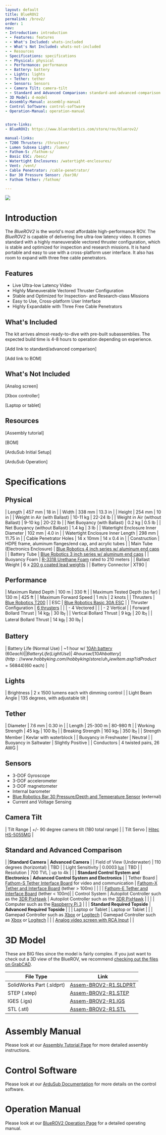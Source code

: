 ```yaml
---
layout: default
title: BlueROV2
permalink: /brov2/
order: 1
nav:
- Introduction: introduction
- - Features: features
- - What's Included: whats-included
- - What's Not Included: whats-not-included
- - Resources
- Specifications: specifications
- - Physical: physical
- - Performance: performance
- - Battery: battery
- - Lights: lights
- - Tether: tether
- - Sensors: Sensors
- - Camera Tilt: camera-tilt
- - Standard and Advanced Comparison: standard-and-advanced-comparison
- 3D Model: d-model
- Assembly-Manual: assembly-manual
- Control Software: control-software
- Operation-Manual: operation-manual


store-links:
- BlueROV2: https://www.bluerobotics.com/store/rov/bluerov2/

manual-links:
- T200 Thrusters: /thrusters/
- Lumen Subsea Light: /lumen/
- Fathom-S: /fathom-s/
- Basic ESC: /besc/
- Watertight Enclosures: /watertight-enclosures/
- Vent: /vent/
- Cable Penetrator: /cable-penetrator/
- Bar 30 Pressure Sensor: /bar30/
- Fathom Tether: /fathom/

---
```


<img src="/brov2/cad/brov-banner.png" class="img-responsive" style="max-width:900px" />

# Introduction

The _BlueROV2_ is the world's most affordable high-performance ROV. The _BlueROV2_ is capable of delivering live ultra-low latency video. It comes standard with a highly maneuverable vectored thruster configuration, which is stable and optimized for inspection 
and research missions. It is hand portable and easy to use with a cross-platform user interface. It also has room to expand with three free cable penetrators. 

## Features

- Live Ultra-low Latency Video
- Highly Maneuverable Vectored Thruster Configuration
- Stable and Optimized for Inspection- and Research-class Missions
- Easy to Use, Cross-platform User Interface
- Highly Expandable with Three Free Cable Penetrators

## What's Included

The kit arrives almost-ready-to-dive with pre-built subassemblies. The expected build time is 4-8 hours to operation depending on experience.

[Add link to standard/advanced comparison]

[Add link to BOM]

## What's Not Included

[Analog screen]

[Xbox controller]

[Laptop or tablet]

## Resources

[Assembly tutorial]

[BOM]

[ArduSub Initial Setup]

[ArduSub Operation]

# Specifications

## Physical 

| Length                                 | 457 mm                     | 18 in                      |
| Width                                  | 338 mm                     | 13.3 in                    |
| Height                                 | 254 mm                     | 10 in                      |
| Weight in Air (with Ballast)           | 10-11 kg                   | 22-24 lb                   |
| Weight in Air (without Ballast)        | 9-10 kg                    | 20-22 lb                   |
| Net Buoyancy (with Ballast)            | 0.2 kg                     | 0.5 lb                     |
| Net Buoyancy (without Ballast)         | 1.4 kg                     | 3 lb                	   |
| Watertight Enclosure Inner Diameter    | 102 mm                     | 4.0 in                     |
| Watertight Enclosure Inner Length      | 298 mm                     | 11.75 in                   |
| Cable Penetrator Holes                 | 14 x 10mm                  | 14 x 0.4 in                |
| Construction                           | HDPE frame, aluminum flanges/end cap, and acrylic tubes |
| Main Tube (Electronics Enclosure)      | [Blue Robotics 4 inch series w/ aluminum end caps](http://docs.bluerobotics.com/watertight-enclosures/#specifications-4-series)        |
| Battery Tube                           | [Blue Robotics 3 inch series w/ aluminum end caps](http://docs.bluerobotics.com/watertight-enclosures/#specifications-3-series)        |
| Buoyancy Foam                          | [R-3318 Urethane Foam](http://docs.bluerobotics.com/float/) rated to 210 meters                |
| Ballast Weight                         | 6 x [200 g coated lead weights](https://www.bluerobotics.com/store/parts/ballast-200g-r1/)                             |
| Battery Connector						 | XT90                                                    |

## Performance 

| Maximum Rated Depth                    | 100 m         | 330 ft        |
| Maximum Tested Depth (so far)          | 130 m         | 425 ft        |
| Maximum Forward Speed                  | 1 m/s         | 2 knots       |
| Thrusters                              | [Blue Robotics T200](http://docs.bluerobotics.com/thrusters/t200/)            |
| ESC                                    | [Blue Robotics Basic 30A ESC](http://docs.bluerobotics.com/besc/)   |
| Thruster Configuration                 | [6 thrusters](http://ardusub.com/images/vectored-frame.png)                   |
|                                        | - 4 Vectored                  | 
|                                        | - 2 Vertical                  | 
| Forward Bollard Thrust                 | 14 kg<sub>f</sub>      | 30 lb<sub>f</sub>     |
| Vertical Bollard Thrust                | 9 kg<sub>f</sub>       | 20 lb<sub>f</sub>      |
| Lateral Bollard Thrust                 | 14 kg<sub>f</sub>      | 30 lb<sub>f</sub>      |

## Battery

| Battery Life (Normal Use)              | ~1 hour w/ [10Ah battery](http://www.hobbyking.com/hobbyking/store/uh_viewItem.asp?idProduct=56844) ($60 each) |
| Battery Life (Light Use)               | ~4 hours w/ [10Ah battery](http://www.hobbyking.com/hobbyking/store/uh_viewItem.asp?idProduct=56844) ($60 each) |

## Lights

| Brightness       | 2 x 1500 lumens each with dimming control                  |
| Light Beam Angle | 135 degrees, with adjustable tilt                    |

## Tether

| Diameter | 7.6 mm | 0.30 in |
| Length   | 25-300 m | 80-980 ft |
| Working Strength | 45 kg<sub>f</sub> | 100 lb<sub>f</sub> |
| Breaking Strength | 160 kg<sub>f</sub> | 350 lb<sub>f</sub> |
| Strength Member | Kevlar with waterblock |
| Buoyancy in Freshwater | Neutral |
| Buoyancy in Saltwater | Slightly Positive |
| Conductors | 4 twisted pairs, 26 AWG |

## Sensors

- 3-DOF Gyroscope 
- 3-DOF accelerometer 
- 3-DOF magnetometer  
- Internal barometer 
- [Blue Robotics Bar 30 Pressure/Depth and Temperature Sensor](http://docs.bluerobotics.com/bar30/) (external) 
- Current and Voltage Sensing 

## Camera Tilt
					   
| Tilt Range                 | +/- 90 degree camera tilt (180 total range)                                             | 
| Tilt Servo                 | [Hitec HS-5055MG](https://www.bluerobotics.com/store/servos/hs-5055mg-servo/)           |

## Standard and Advanced Comparison

|                            |**Standard Camera**                                                                                         | **Advanced Camera**                                                                                                |
| Field of View (Underwater) | 110 degrees (horizontal)                                                                                   | TBD                                                                                                                |
| Light Sensitivity          | 0.0003 [lux](https://en.wikipedia.org/wiki/Lux#Illuminance)                                                | TBD                                                                                                                |
| Resolution                 | 700 TVL                                                                                                    | up to 4k                                                                                                           |
|                            | **Standard Control System and Electronics**                                                                | **Advanced Control System and Electronics**                                                                        | 
| Tether Board               | [Fathom-S Tether Interface Board](http://docs.bluerobotics.com/fathom-s/) for video and communication      | [Fathom-X Tether and Interface Board](http://docs.bluerobotics.com/fathom-x/) (tether > 100m)                      |
|                            |                                                                                                            | [Fathom-E Tether and Interface Board](https://www.bluerobotics.com/store/electronics/fathom-e-r1/)  (tether < 100m)|
| Control System             | Autopilot Controller such as the [3DR PixHawk](https://www.bluerobotics.com/store/electronics/pixhawk-r1/) | Autopilot Controller such as the [3DR PixHawk](https://www.bluerobotics.com/store/electronics/pixhawk-r1/)         |
|                            |                                                                                                            | Computer such as the [Raspberry Pi 3](#)                                                                           |
|                            | **Standard Required Topside**                                                                              | **Advanced Required Topside**                                                                                      |
|                            | Laptop or Tablet                                                                                           | Laptop or Tablet                                                                                                   |
|                            | Gamepad Controller such as [Xbox](#) or [Logitech](#)                                                      | Gamepad Controller  such as [Xbox](#) or [Logitech](#)                                                          |
|                            | [Analog video screen with RCA Input](#)                                                                    |                                                                                                                    |

# 3D Model

These are BIG files since the model is fairly complex. If you just want to check out a 3D view of the BlueROV, we recommend [checking out the files on GrabCAD](https://grabcad.com/library/bluerobotics-bluerov2-r1-1-1).

| File Type                  | Link                          |
| -------------------------- | ----------------------------- |
| SolidWorks Part (.sldprt)  | [Assem-BROV2-R1.SLDPRT](#) |
| STEP (.step)               | [Assem-BROV2-R1.STEP](#)   |
| IGES (.igs)                | [Assem-BROV2-R1.IGS](#) |
| STL (.stl)                 | [Assem-BROV2-R1.STL](#)|

# Assembly Manual

Please look at our [Assembly Tutorial Page](/brov2/assembly) for more detailed assembly instructions.

# Control Software

Please look at our [ArduSub Documentation](http://ardusub.com/introduction/#overview) for more details on the control software.

# Operation Manual

Please look at our [BlueROV2 Operation Page](/brov2/operation) for a detailed operating manual.



